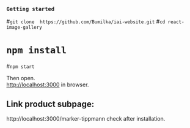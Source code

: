 

### `Getting started`

#`git clone  https://github.com/Bumilka/iai-website.git`
#`cd react-image-gallery`
# `npm install`
#`npm start`


Then open.<br>
[http://localhost:3000](http://localhost:3000) in browser.

## Link product subpage:

http://localhost:3000/marker-tippmann check after installation.



